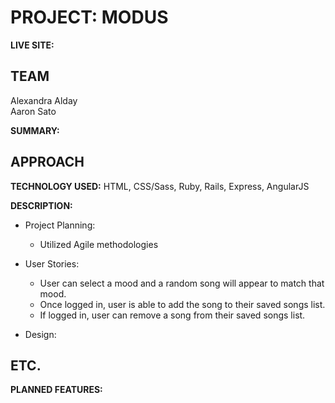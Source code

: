 # PROJECT: MODUS
**LIVE SITE:** 

## TEAM
Alexandra Alday<br>
Aaron Sato


**SUMMARY:** 


## APPROACH
**TECHNOLOGY USED:** HTML, CSS/Sass, Ruby, Rails, Express, AngularJS

**DESCRIPTION:** 



- Project Planning:
  - Utilized Agile methodologies

- User Stories:
  - User can select a mood and a random song will appear to match that mood. 
  - Once logged in, user is able to add the song to their saved songs list.
  - If logged in, user can remove a song from their saved songs list. 

 - Design:



## ETC.
**PLANNED FEATURES:** 
